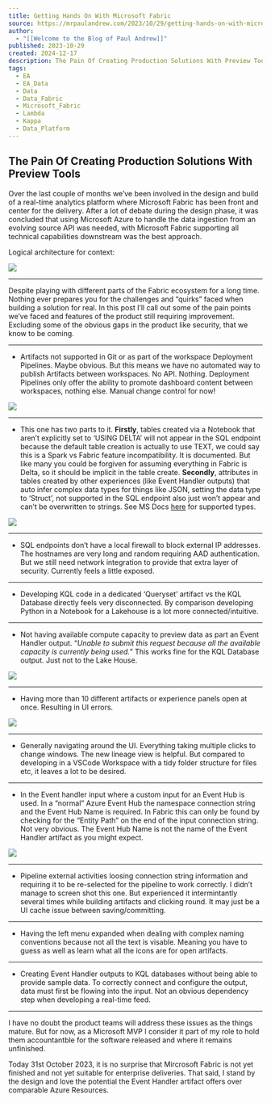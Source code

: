 ```yaml
---
title: Getting Hands On With Microsoft Fabric
source: https://mrpaulandrew.com/2023/10/29/getting-hands-on-with-microsoft-fabric/
author:
  - "[[Welcome to the Blog of Paul Andrew]]"
published: 2023-10-29
created: 2024-12-17
description: The Pain Of Creating Production Solutions With Preview Tools Over the last couple of months we've been involved in the design and build of a real-time analytics platform where Microsoft Fabric has been front and center for the delivery. After a lot of debate during the design phase, it was concluded that using Microsoft Azure…
tags:
  - EA
  - EA_Data
  - Data
  - Data_Fabric
  - Microsoft_Fabric
  - Lambda
  - Kappa
  - Data_Platform
---
```

## The Pain Of Creating Production Solutions With Preview Tools

Over the last couple of months we’ve been involved in the design and build of a real-time analytics platform where Microsoft Fabric has been front and center for the delivery. After a lot of debate during the design phase, it was concluded that using Microsoft Azure to handle the data ingestion from an evolving source API was needed, with Microsoft Fabric supporting all technical capabilities downstream was the best approach.

Logical architecture for context:

![](https://mrpaulandrew.com/wp-content/uploads/2023/10/image.png?w=1024)

---

Despite playing with different parts of the Fabric ecosystem for a long time. Nothing ever prepares you for the challenges and “quirks” faced when building a solution for real. In this post I’ll call out some of the pain points we’ve faced and features of the product still requiring improvement. Excluding some of the obvious gaps in the product like security, that we know to be coming.

---

- Artifacts not supported in Git or as part of the workspace Deployment Pipelines. Maybe obvious. But this means we have no automated way to publish Artifacts between workspaces. No API. Nothing. Deployment Pipelines only offer the ability to promote dashboard content between workspaces, nothing else. Manual change control for now!

![](https://mrpaulandrew.com/wp-content/uploads/2023/10/image-2.png?w=502)

---

- This one has two parts to it. **Firstly**, tables created via a Notebook that aren’t explicitly set to ‘USING DELTA’ will not appear in the SQL endpoint because the default table creation is actually to use TEXT, we could say this is a Spark vs Fabric feature incompatibility. It is documented. But like many you could be forgiven for assuming everything in Fabric is Delta, so it should be implicit in the table create. **Secondly**, attributes in tables created by other experiences (like Event Handler outputs) that auto infer complex data types for things like JSON, setting the data type to ‘Struct’, not supported in the SQL endpoint also just won’t appear and can’t be overwritten to strings. See MS Docs [here](https://learn.microsoft.com/en-us/fabric/data-warehouse/data-types) for supported types.

![](https://mrpaulandrew.com/wp-content/uploads/2023/10/image-3.png?w=817)

---

- SQL endpoints don’t have a local firewall to block external IP addresses. The hostnames are very long and random requiring AAD authentication. But we still need network integration to provide that extra layer of security. Currently feels a little exposed.

---

- Developing KQL code in a dedicated ‘Queryset’ artifact vs the KQL Database directly feels very disconnected. By comparison developing Python in a Notebook for a Lakehouse is a lot more connected/intuitive.

---

- Not having available compute capacity to preview data as part an Event Handler output. “*Unable to submit this request because all the available capacity is currently being used.*” This works fine for the KQL Database output. Just not to the Lake House.

![](https://mrpaulandrew.com/wp-content/uploads/2023/10/image-4.png?w=1024)

---

- Having more than 10 different artifacts or experience panels open at once. Resulting in UI errors.

![](https://mrpaulandrew.com/wp-content/uploads/2023/10/image-5.png?w=763)

---

- Generally navigating around the UI. Everything taking multiple clicks to change windows. The new lineage view is helpful. But compared to developing in a VSCode Workspace with a tidy folder structure for files etc, it leaves a lot to be desired.

---

- In the Event handler input where a custom input for an Event Hub is used. In a “normal” Azure Event Hub the namespace connection string and the Event Hub Name is required. In Fabric this can only be found by checking for the “Entity Path” on the end of the input connection string. Not very obvious. The Event Hub Name is not the name of the Event Handler artifact as you might expect.

![](https://mrpaulandrew.com/wp-content/uploads/2023/10/image-6.png?w=1024)

---

- Pipeline external activities loosing connection string information and requiring it to be re-selected for the pipeline to work correctly. I didn’t manage to screen shot this one. But experienced it intermintantly several times while building artifacts and clicking round. It may just be a UI cache issue between saving/committing.

---

- Having the left menu expanded when dealing with complex naming conventions because not all the text is visable. Meaning you have to guess as well as learn what all the icons are for open artifacts.

---

- Creating Event Handler outputs to KQL databases without being able to provide sample data. To correctly connect and configure the output, data must first be flowing into the input. Not an obvious dependency step when developing a real-time feed.

---

I have no doubt the product teams will address these issues as the things mature. But for now, as a Microsoft MVP I consider it part of my role to hold them accountantble for the software released and where it remains unfinished.

Today 31st October 2023, it is no surprise that Mircrosoft Fabric is not yet finished and not yet suitable for enterprise deliveries. That said, I stand by the design and love the potential the Event Handler artifact offers over comparable Azure Resources.
